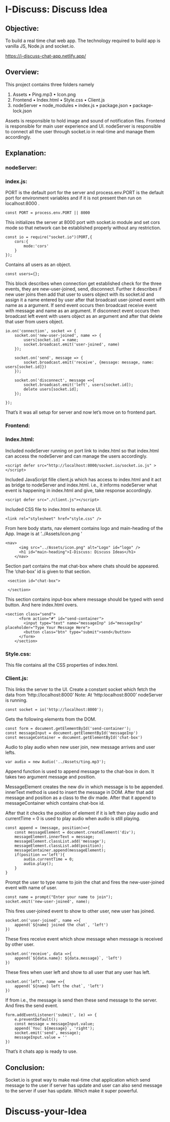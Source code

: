 # I-Discuss: Discuss Idea

## Objective:
To build a real time chat web app. The technology required to build app is vanilla JS, Node.js and socket.io. 

https://i-discuss-chat-app.netlify.app/

## Overview:
This project contains three folders namely 


1.	Assets
    •	Ping.mp3
    •	Icon.png
2.	Frontend
    •	Index.html
    •	Style.css
    •	Client.js 
3.	nodeServer
    •	node_modules
    •	index.js
    •	package.json
    •	package-lock.json


Assets is responsible to hold image and sound of notification files. Frontend is responsible for main user experience and UI. nodeServer is responsible to connect all the user through socket.io in real-time and manage them accordingly.

## Explanation:
### nodeServer:
### index.js:
PORT is the default port for the server and process.env.PORT is the default port for environment variables and if it is not present then run on localhost:8000 .
```
const PORT = process.env.PORT || 8000
```

This initializes the server at 8000 port with socket.io module and set cors mode so that network can be established properly without any restriction.

```
const io = require("socket.io")(PORT,{
    cors:{
        mode:'cors'
    }
});
```

Contains all users as an object.
```
const users={};
```

This block describes when connection get established check for the three events, they are new-user-joined, send, disconnect. 
Further it describes if new user joins then add that user to users object with its socket.id and assign it a name entered by user after that broadcast user-joined event with name as a argument.
If send event occurs then broadcast receive event with message and name as an argument.
If disconnect event occurs then broadcast left event with users object as an argument and after that delete that user from users object.
```
io.on('connection', socket => {
    socket.on('new-user-joined', name => {
        users[socket.id] = name;
        socket.broadcast.emit('user-joined', name)
    });

    socket.on('send', message => {
        socket.broadcast.emit('receive', {message: message, name: users[socket.id]})
    });

    socket.on('disconnect', message =>{
        socket.broadcast.emit('left', users[socket.id]);
        delete users[socket.id];
    });

});
```

That’s it was all setup for server and now let’s move on to frontend part.

### Frontend: 
### Index.html:
Included nodeServer running on port link to index.html so that index.html can access the nodeServer and can manage the users accordingly.
```
<script defer src="http://localhost:8000/socket.io/socket.io.js" ></script>
```
Included JavaScript fille client.js which has access to index.html and it act as bridge to nodeServer and index.html. i.e., it informs nodeServer what event is happening in index.html and give, take response accordingly.
```
<script defer src="./client.js"></script>
```
Included CSS file to index.html to enhance UI.
```
<link rel="stylesheet" href="style.css" />
```

From here body starts, nav element contains logo and main-heading of the App. Image is at ‘../Assets/icon.png ‘
```
<nav>
      <img src="../Assets/icon.png" alt="Logo" id="logo" />
      <h1 id="main-heading">I-Discuss: Discuss Ideas</h1>
    </nav>
```

Section part contains the mat chat-box where chats should be appeared. The ‘chat-box’ id is given to that section.
```
 <section id="chat-box">
      
 </section>
```

This section contains input-box where message should be typed with send button. And here index.html overs.
```
<section class="send">
      <form action="#" id="send-container">
        <input type="text" name="messageInp" id="messageInp" placeholder="Type Your Message Here">
        <button class="btn" type="submit">send</button>
      </form>
    </section>
```
    
### Style.css: 
This file contains all the CSS properties of index.html.

### Client.js: 
This links the server to the UI.
Create a constant socket which fetch the data from ‘http://localhost:8000’ 
Note: At ‘http:localhost:8000’ nodeServer is running.
```
const socket = io('http://localhost:8000');
```

Gets the following elements from the DOM.
```
const form = document.getElementById('send-container');
const messageInput = document.getElementById('messageInp')
const messageContainer = document.getElementById('chat-box')
```

Audio to play audio when new user join, new message arrives and user lefts.
```
var audio = new Audio('../Assets/ting.mp3');
```

Append function is used to append message to the chat-box in dom. It takes two argument message and position.


MessageElement creates the new div in which message is to be appended. innerText method is used to insert the message in DOM. After that add message and position as a class to the div made. After that it append to messageContainer which contains chat-box id.


After that it checks the position of element if it is left then play audio and currentTime = 0 is used to play audio when audio is still playing.
```
const append = (message, position)=>{
    const messageElement = document.createElement('div');
    messageElement.innerText = message;
    messageElement.classList.add('message');
    messageElement.classList.add(position);
    messageContainer.append(messageElement);
    if(position =='left'){
        audio.currentTime = 0; 
        audio.play();
    }
}
```

Prompt the user to type name to join the chat and fires the new-user-joined event with name of user.
```
const name = prompt("Enter your name to join");
socket.emit('new-user-joined', name);
```

This fires user-joined event to show to other user, new user has joined.
```
socket.on('user-joined', name =>{
    append(`${name} joined the chat`, 'left')
})
```

These fires receive event which show message when message is received by other user.
```
socket.on('receive', data =>{
    append(`${data.name}: ${data.message}`, 'left')
})
```

These fires when user left and show to all user that any user has left.
```
socket.on('left', name =>{
    append(`${name} left the chat`, 'left')
})
```

If from i.e., the message is send then these send message to the server. And fires the send event.
```
form.addEventListener('submit', (e) => {
    e.preventDefault();
    const message = messageInput.value;
    append(`You: ${message}`, 'right');
    socket.emit('send', message);
    messageInput.value = ''
})
```

That’s it chats app is ready to use.
## Conclusion:
Socket.io is great way to make real-time chat application which send message to the user if server has update and user can also send message to the server if user has update. Which make it super powerful.


# Discuss-your-Idea
